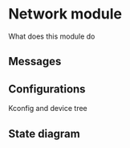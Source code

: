 # Network module

What does this module do

## Messages

## Configurations

Kconfig and device tree

## State diagram
